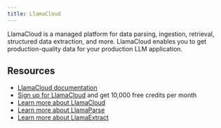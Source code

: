 ```yaml
---
title: LlamaCloud
---
```


LlamaCloud is a managed platform for data parsing, ingestion, retrieval, structured data extraction, and more. LlamaCloud enables you to get production-quality data for your production LLM application.

## Resources

- [LlamaCloud documentation](https://docs.cloud.llamaindex.ai/)
- [Sign up for LlamaCloud](https://cloud.llamaindex.ai/) and get 10,000 free credits per month
- [Learn more about LlamaCloud](https://www.llamaindex.ai/enterprise)
- [Learn more about LlamaParse](https://www.llamaindex.ai/llamaparse)
- [Learn more about LlamaExtract](https://www.llamaindex.ai/llamaextract)
